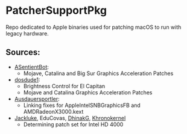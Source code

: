 # PatcherSupportPkg

Repo dedicated to Apple binaries used for patching macOS to run with legacy hardware.

## Sources:

* [ASentientBot](https://github.com/ASentientBot):
  * Mojave, Catalina and Big Sur Graphics Acceleration Patches
* [dosdude1](https://github.com/dosdude1):
  * Brightness Control for El Capitan
  * Mojave and Catalina Graphics Acceleration Patches
* [Ausdauersportler](https://github.com/Ausdauersportler):
  * Linking fixes for AppleIntelSNBGraphicsFB and AMDRadeonX3000.kext
* [Jackluke](https://github.com/jacklukem), EduCovas, [DhinakG](https://github.com/DhinakG), [Khronokernel](https://github.com/khronokernel)
  * Determining patch set for Intel HD 4000
